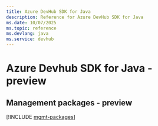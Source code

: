 ```yaml
---
title: Azure DevHub SDK for Java
description: Reference for Azure DevHub SDK for Java
ms.date: 10/07/2025
ms.topic: reference
ms.devlang: java
ms.service: devhub
---
```

# Azure Devhub SDK for Java - preview

## Management packages - preview
[!INCLUDE [mgmt-packages](devhub-mgmt-index.md)]